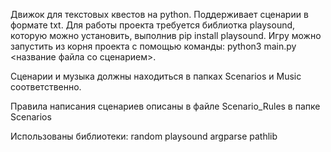 Движок для текстовых квестов на python.
Поддерживает сценарии в формате txt.
Для работы проекта требуется библиотка playsound, которую можно установить, выполнив pip install playsound.
Игру можно запустить из корня проекта с помощью команды: python3 main.py <название файла со сценарием>.

Сценарии и музыка должны находиться в папках Scenarios и Music соответственно.

Правила написания сценариев описаны в файле Scenario_Rules в папке Scenarios



Использованы библиотеки:
random
playsound 
argparse
pathlib
